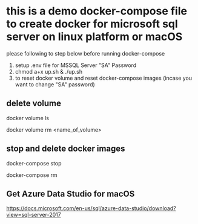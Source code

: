 # this is a demo docker-compose file to create docker for microsoft sql server on linux platform or macOS

please following to step below before running docker-compose

1. setup .env file for MSSQL Server "SA" Password
2. chmod a+x up.sh & ./up.sh 
3. to reset docker volume and reset docker-compose images (incase you want to change "SA" password)

delete volume
-----------------------------------
docker volume ls

docker volume rm <name_of_volume>

stop and delete docker images
-----------------------------------
docker-compose stop

docker-compose rm

Get Azure Data Studio for macOS
-----------------------------------
https://docs.microsoft.com/en-us/sql/azure-data-studio/download?view=sql-server-2017

